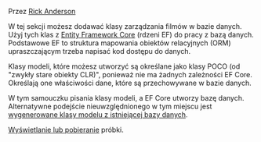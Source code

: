 Przez [Rick Anderson](https://twitter.com/RickAndMSFT)

W tej sekcji możesz dodawać klasy zarządzania filmów w bazie danych. Użyj tych klas z [Entity Framework Core](https://docs.microsoft.com/ef/core) (rdzeni EF) do pracy z bazą danych. Podstawowe EF to struktura mapowania obiektów relacyjnych (ORM) upraszczającym trzeba napisać kod dostępu do danych.

Klasy modeli, które możesz utworzyć są określane jako klasy POCO (od "zwykły stare obiekty CLR)", ponieważ nie ma żadnych zależności EF Core. Określają one właściwości dane, które są przechowywane w bazie danych.

W tym samouczku pisania klasy modeli, a EF Core utworzy bazę danych. Alternatywne podejście nieuwzględnionego w tym miejscu jest [wygenerowane klasy modelu z istniejącej bazy danych](https://docs.microsoft.com/ef/core/get-started/aspnetcore/existing-db).

[Wyświetlanie lub pobieranie](https://github.com/aspnet/Docs/tree/master/aspnetcore/tutorials/razor-pages/razor-pages-start/sample/RazorPagesMovie) próbki.